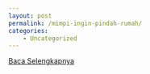 ```yaml
---
layout: post
permalink: /mimpi-ingin-pindah-rumah/
categories:
    - Uncategorized
---
```


[Baca Selengkapnya](/08)